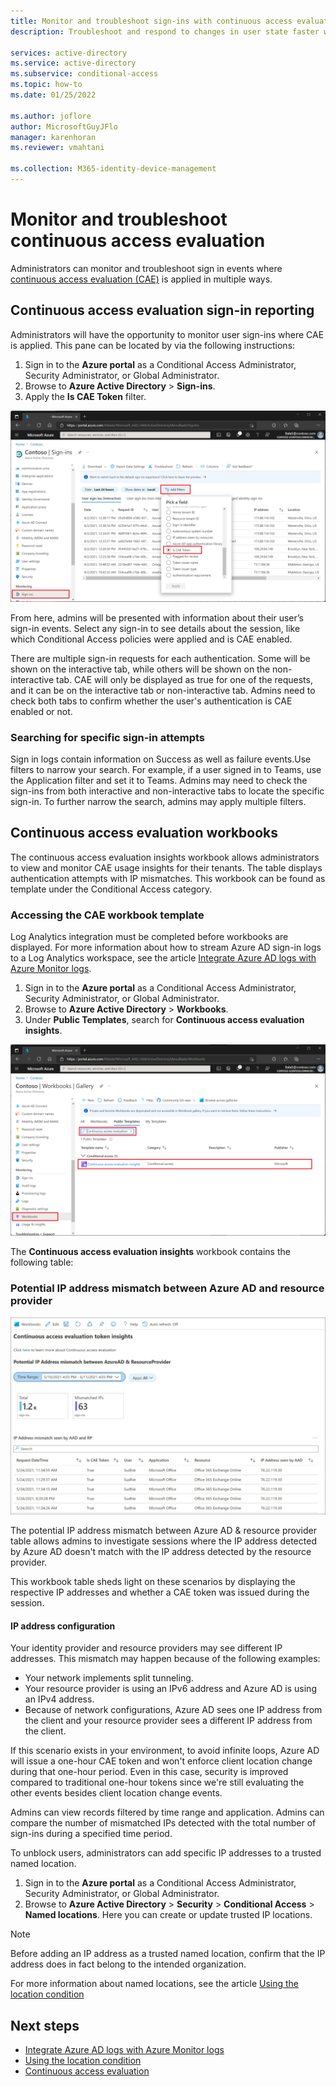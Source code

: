 ```yaml
---
title: Monitor and troubleshoot sign-ins with continuous access evaluation in Azure AD
description: Troubleshoot and respond to changes in user state faster with continuous access evaluation in Azure AD

services: active-directory
ms.service: active-directory
ms.subservice: conditional-access
ms.topic: how-to
ms.date: 01/25/2022

ms.author: joflore
author: MicrosoftGuyJFlo
manager: karenhoran
ms.reviewer: vmahtani

ms.collection: M365-identity-device-management
---
```

# Monitor and troubleshoot continuous access evaluation

Administrators can monitor and troubleshoot sign in events where [continuous access evaluation (CAE)](concept-continuous-access-evaluation.md) is applied in multiple ways.

## Continuous access evaluation sign-in reporting

Administrators will have the opportunity to monitor user sign-ins where CAE is applied. This pane can be located by via the following instructions:

1.	Sign in to the **Azure portal** as a Conditional Access Administrator, Security Administrator, or Global Administrator.
1.	Browse to **Azure Active Directory** > **Sign-ins**. 
1.	Apply the **Is CAE Token** filter. 

[ ![Add a filter to the Sign-ins log to see where CAE is being applied or not](./media/howto-continuous-access-evaluation-troubleshoot/azure-ad-sign-ins-log-apply-filter.png) ](./media/howto-continuous-access-evaluation-troubleshoot/azure-ad-sign-ins-log-apply-filter.png#lightbox)

From here, admins will be presented with information about their user’s sign-in events. Select any sign-in to see details about the session, like which Conditional Access policies were applied and is CAE enabled. 

There are multiple sign-in requests for each authentication.
Some will be shown on the interactive tab, while others will be shown on the non-interactive tab. CAE will only be displayed as true for one of the requests, and it can be on the interactive tab or non-interactive tab. Admins need to check both tabs to confirm whether the user's authentication is CAE enabled or not. 

### Searching for specific sign-in attempts

Sign in logs contain information on Success as well as failure events.Use filters to narrow your search. For example, if a user signed in to Teams, use the Application filter and set it to Teams. Admins may need to check the sign-ins from both interactive and non-interactive tabs to locate the specific sign-in. To further narrow the search, admins may apply multiple filters.

## Continuous access evaluation workbooks

The continuous access evaluation insights workbook allows administrators to view and monitor CAE usage insights for their tenants. The table displays authentication attempts with IP mismatches. This workbook can be found as template under the Conditional Access category. 

### Accessing the CAE workbook template

Log Analytics integration must be completed before workbooks are displayed. For more information about how to stream Azure AD sign-in logs to a Log Analytics workspace, see the article [Integrate Azure AD logs with Azure Monitor logs](../reports-monitoring/howto-integrate-activity-logs-with-log-analytics.md).
 
1.	Sign in to the **Azure portal** as a Conditional Access Administrator, Security Administrator, or Global Administrator. 
1.	Browse to **Azure Active Directory** > **Workbooks**.
1.	Under **Public Templates**, search for **Continuous access evaluation insights**.

[ ![Find the CAE insights workbook in the gallery to continue monitoring](./media/howto-continuous-access-evaluation-troubleshoot/azure-ad-workbooks-continuous-access-evaluation.png) ](./media/howto-continuous-access-evaluation-troubleshoot/azure-ad-workbooks-continuous-access-evaluation.png#lightbox)

The **Continuous access evaluation insights** workbook contains the following table:

### Potential IP address mismatch between Azure AD and resource provider  

![Workbook table 1 showing potential IP address mismatches](./media/howto-continuous-access-evaluation-troubleshoot/continuous-access-evaluation-insights-workbook-table-1.png)

The potential IP address mismatch between Azure AD & resource provider table allows admins to investigate sessions where the IP address detected by Azure AD doesn't match with the IP address detected by the resource provider. 

This workbook table sheds light on these scenarios by displaying the respective IP addresses and whether a CAE token was issued during the session. 

#### IP address configuration

Your identity provider and resource providers may see different IP addresses. This mismatch may happen because of the following examples:

- Your network implements split tunneling.
- Your resource provider is using an IPv6 address and Azure AD is using an IPv4 address.
- Because of network configurations, Azure AD sees one IP address from the client and your resource provider sees a different IP address from the client.

If this scenario exists in your environment, to avoid infinite loops, Azure AD will issue a one-hour CAE token and won't enforce client location change during that one-hour period. Even in this case, security is improved compared to traditional one-hour tokens since we're still evaluating the other events besides client location change events.

Admins can view records filtered by time range and application. Admins can compare the number of mismatched IPs detected with the total number of sign-ins during a specified time period. 

To unblock users, administrators can add specific IP addresses to a trusted named location.

1.	Sign in to the **Azure portal** as a Conditional Access Administrator, Security Administrator, or Global Administrator. 
1.	Browse to **Azure Active Directory** > **Security** > **Conditional Access** > **Named locations**. Here you can create or update trusted IP locations.

> [!NOTE]
> Before adding an IP address as a trusted named location, confirm that the IP address does in fact belong to the intended organization.

For more information about named locations, see the article [Using the location condition](location-condition.md#named-locations)
 
## Next steps

- [Integrate Azure AD logs with Azure Monitor logs](../reports-monitoring/howto-integrate-activity-logs-with-log-analytics.md)
- [Using the location condition](location-condition.md#named-locations)
- [Continuous access evaluation](concept-continuous-access-evaluation.md)
